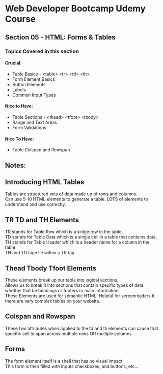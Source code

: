 # Web Developer Bootcamp Udemy Course

## Section 05 - HTML: Forms & Tables

### Topics Covered in this section

#### Crucial:
- Table Basics - \<table> \<tr> \<td> \<th> 
- Form Element Basics
- Button Elements
- Labels
- Common Input Types

#### Nice to Have:
- Table Sections - \<thead> \<tfoot> \<tbody>
- Range and Text Areas
- Form Validations 


#### Nice To Have:
- Table Colspan and Rowspan

## Notes:

## Introducing HTML Tables
Tables are structured sets of data made up of rows and columns.  
Can use 5-10 HTML elements to generate a table. LOTS of elements to understand and use correctly.

## TR TD and TH Elements
TR stands for Table Row which is a sinlge row in the table.  
TD stands for Table Data which is a single cell in a table that contains data.    
TH stands for Table Header which is a header name for a column in the table.    
TH and TD tage lie within a TR tag


## Thead Tbody Tfoot Elements
These elements break up our table into logical sections.  
Allows us to break it into sections that contain specific types of data whether that be headings or footers or main information.  
These Elements are used for semantic HTML. Helpful for screenreaders if there are very complex tables on your website.

## Colspan and Rowspan
These two attributes when applied to the td and th elements can cause that specific cell to span across multiple rows OR multiple columns

## Forms
The form element itself is a shell that has no visual impact  
This form is then filled with inputs checkboxes, and buttons, etc...